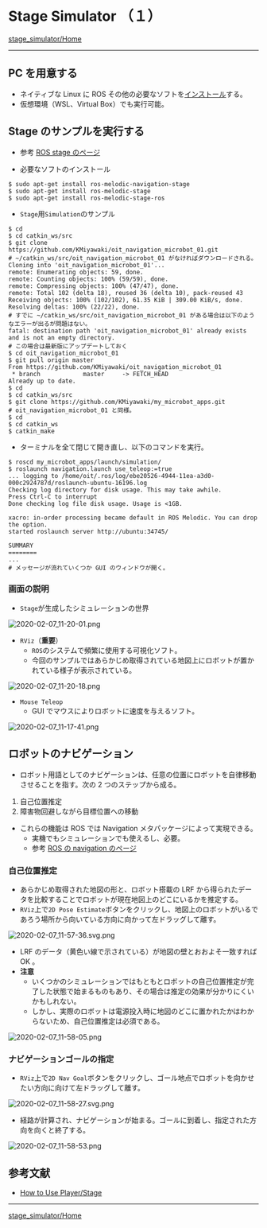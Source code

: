 # Stage Simulator （１）

[stage_simulator/Home](Home.md)

---

## PC を用意する

- ネイティブな Linux に ROS その他の必要なソフトを[インストール](https://github.com/KMiyawaki/setup_robot_programming)する。
- 仮想環境（WSL、Virtual Box）でも実行可能。

## Stage のサンプルを実行する

- 参考 [ROS stage のページ](http://wiki.ros.org/stage)

- 必要なソフトのインストール

```shell
$ sudo apt-get install ros-melodic-navigation-stage
$ sudo apt-get install ros-melodic-stage
$ sudo apt-get install ros-melodic-stage-ros
```

- `Stage`用`Simulation`のサンプル

```shell
$ cd
$ cd catkin_ws/src
$ git clone https://github.com/KMiyawaki/oit_navigation_microbot_01.git
# ~/catkin_ws/src/oit_navigation_microbot_01 がなければダウンロードされる。
Cloning into 'oit_navigation_microbot_01'...
remote: Enumerating objects: 59, done.
remote: Counting objects: 100% (59/59), done.
remote: Compressing objects: 100% (47/47), done.
remote: Total 102 (delta 18), reused 36 (delta 10), pack-reused 43
Receiving objects: 100% (102/102), 61.35 KiB | 309.00 KiB/s, done.
Resolving deltas: 100% (22/22), done.
# すでに ~/catkin_ws/src/oit_navigation_microbot_01 がある場合は以下のようなエラーが出るが問題はない。
fatal: destination path 'oit_navigation_microbot_01' already exists and is not an empty directory.
# この場合は最新版にアップデートしておく
$ cd oit_navigation_microbot_01
$ git pull origin master
From https://github.com/KMiyawaki/oit_navigation_microbot_01
 * branch            master     -> FETCH_HEAD
Already up to date.
$ cd
$ cd catkin_ws/src
$ git clone https://github.com/KMiyawaki/my_microbot_apps.git
# oit_navigation_microbot_01 と同様。
$ cd
$ cd catkin_ws
$ catkin_make
```

- ターミナルを全て閉じて開き直し、以下のコマンドを実行。

```shell
$ roscd my_microbot_apps/launch/simulation/
$ roslaunch navigation.launch use_teleop:=true
... logging to /home/oit/.ros/log/ebe20526-4944-11ea-a3d0-000c2924787d/roslaunch-ubuntu-16196.log
Checking log directory for disk usage. This may take awhile.
Press Ctrl-C to interrupt
Done checking log file disk usage. Usage is <1GB.

xacro: in-order processing became default in ROS Melodic. You can drop the option.
started roslaunch server http://ubuntu:34745/

SUMMARY
========
...
# メッセージが流れていくつか GUI のウィンドウが開く。
```

### 画面の説明

- `Stage`が生成したシミュレーションの世界

![2020-02-07_11-20-01.png](2020-02-07_11-20-01.png)

- `RViz`（**重要**）
  - `ROS`のシステムで頻繁に使用する可視化ソフト。
  - 今回のサンプルではあらかじめ取得されている地図上にロボットが置かれている様子が表示されている。

![2020-02-07_11-20-18.png](2020-02-07_11-20-18.png)

- `Mouse Teleop`
  - GUI でマウスによりロボットに速度を与えるソフト。

![2020-02-07_11-17-41.png](2020-02-07_11-17-41.png)

## ロボットのナビゲーション

- ロボット用語としてのナビゲーションは、任意の位置にロボットを自律移動させることを指す。次の 2 つのステップから成る。

1. 自己位置推定
2. 障害物回避しながら目標位置への移動

- これらの機能は ROS では Navigation メタパッケージによって実現できる。
  - 実機でもシミュレーションでも使えるし、必要。
  - 参考 [ROS の navigation のページ](http://wiki.ros.org/navigation)

### 自己位置推定

- あらかじめ取得された地図の形と、ロボット搭載の LRF から得られたデータを比較することでロボットが現在地図上のどこにいるかを推定する。
- `RViz`上で`2D Pose Estimate`ボタンをクリックし、地図上のロボットがいるであろう場所から向いている方向に向かって左ドラッグして離す。

![2020-02-07_11-57-36.svg.png](2020-02-07_11-57-36.svg.png)

- LRF のデータ（黄色い線で示されている）が地図の壁とおおよそ一致すれば OK 。
- **注意**
  - いくつかのシミュレーションではもともとロボットの自己位置推定が完了した状態で始まるものもあり、その場合は推定の効果が分かりにくいかもしれない。
  - しかし、実際のロボットは電源投入時に地図のどこに置かれたかはわからないため、自己位置推定は必須である。

![2020-02-07_11-58-05.png](./2020-02-07_11-58-05.png)

### ナビゲーションゴールの指定

- `RViz`上で`2D Nav Goal`ボタンをクリックし、ゴール地点でロボットを向かせたい方向に向けて左ドラッグして離す。

![2020-02-07_11-58-27.svg.png](2020-02-07_11-58-27.svg.png)

- 経路が計算され、ナビゲーションが始まる。ゴールに到着し、指定された方向を向くと終了する。

![2020-02-07_11-58-53.png](2020-02-07_11-58-53.png)

## 参考文献

- [How to Use Player/Stage](http://player-stage-manual.readthedocs.io/en/stable/)

---

[stage_simulator/Home](Home.md)
